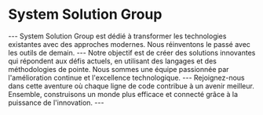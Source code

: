 <h1>System Solution Group</h1>
---
System Solution Group est dédié à transformer les technologies existantes avec des approches modernes. Nous réinventons le passé avec les outils de demain.
---
Notre objectif est de créer des solutions innovantes qui répondent aux défis actuels, en utilisant des langages et des méthodologies de pointe. Nous sommes une équipe passionnée par l'amélioration continue et l'excellence technologique.
---
Rejoignez-nous dans cette aventure où chaque ligne de code contribue à un avenir meilleur. Ensemble, construisons un monde plus efficace et connecté grâce à la puissance de l'innovation.
---
